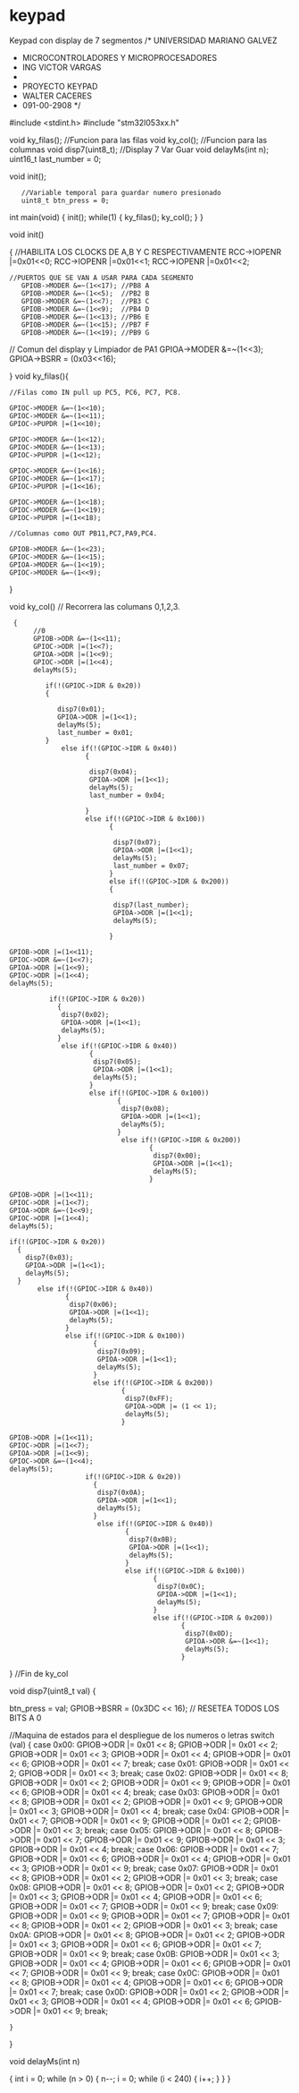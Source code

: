 # keypad
Keypad con display de 7 segmentos
/* UNIVERSIDAD MARIANO GALVEZ
 * MICROCONTROLADORES Y MICROPROCESADORES
 * ING VICTOR VARGAS
 *
 * PROYECTO KEYPAD
 * WALTER CACERES
 * 091-00-2908
*/

#include <stdint.h>
#include "stm32l053xx.h"

void ky_filas(); //Funcion para las filas
void ky_col();   //Funcion para las columnas
void disp7(uint8_t); //Display 7 Var Guar
void delayMs(int n);
uint16_t last_number = 0;

void init();

       //Variable temporal para guardar numero presionado
       uint8_t btn_press = 0;

int main(void)
 {
   init();
   while(1)
       {
   	     ky_filas();
	     ky_col();
       }
 }


void init()

   {
    //HABILITA LOS CLOCKS DE A,B Y C RESPECTIVAMENTE
	  RCC->IOPENR |=0x01<<0;
	  RCC->IOPENR |=0x01<<1;
	  RCC->IOPENR |=0x01<<2;

    //PUERTOS QUE SE VAN A USAR PARA CADA SEGMENTO
       GPIOB->MODER &=~(1<<17);	//PB8 A
	   GPIOB->MODER &=~(1<<5);	//PB2 B
	   GPIOB->MODER &=~(1<<7);	//PB3 C
	   GPIOB->MODER &=~(1<<9);	//PB4 D
	   GPIOB->MODER &=~(1<<13);	//PB6 E
	   GPIOB->MODER &=~(1<<15);	//PB7 F
	   GPIOB->MODER &=~(1<<19);	//PB9 G


   // Comun del display y Limpiador de PA1
	   GPIOA->MODER &=~(1<<3);
	   GPIOA->BSRR = (0x03<<16);

}
void ky_filas(){

	//Filas como IN pull up PC5, PC6, PC7, PC8.

	GPIOC->MODER &=~(1<<10);
	GPIOC->MODER &=~(1<<11);
	GPIOC->PUPDR |=(1<<10);

	GPIOC->MODER &=~(1<<12);
	GPIOC->MODER &=~(1<<13);
	GPIOC->PUPDR |=(1<<12);

	GPIOC->MODER &=~(1<<16);
	GPIOC->MODER &=~(1<<17);
	GPIOC->PUPDR |=(1<<16);

	GPIOC->MODER &=~(1<<18);
	GPIOC->MODER &=~(1<<19);
	GPIOC->PUPDR |=(1<<18);

	//Columnas como OUT PB11,PC7,PA9,PC4.

	GPIOB->MODER &=~(1<<23);
	GPIOC->MODER &=~(1<<15);
	GPIOA->MODER &=~(1<<19);
	GPIOC->MODER &=~(1<<9);
}

void ky_col() // Recorrera las columans 0,1,2,3.

     {
    	  //0
	      GPIOB->ODR &=~(1<<11);
	      GPIOC->ODR |=(1<<7);
	      GPIOA->ODR |=(1<<9);
	      GPIOC->ODR |=(1<<4);
	      delayMs(5);

	         if(!(GPIOC->IDR & 0x20))
	         {

	        	disp7(0x01);
            	GPIOA->ODR |=(1<<1);
		        delayMs(5);
		        last_number = 0x01;
	         }
	             else if(!(GPIOC->IDR & 0x40))
	                   {

	            	    disp7(0x04);
		                GPIOA->ODR |=(1<<1);
		                delayMs(5);
		                last_number = 0x04;

	                   }
	                   else if(!(GPIOC->IDR & 0x100))
	                         {

	                	      disp7(0x07);
		                      GPIOA->ODR |=(1<<1);
		                      delayMs(5);
                              last_number = 0x07;
	                         }
	                         else if(!(GPIOC->IDR & 0x200))
	                         {

	                          disp7(last_number);
	                          GPIOA->ODR |=(1<<1);
	                  		  delayMs(5);

	                         }

	GPIOB->ODR |=(1<<11);
	GPIOC->ODR &=~(1<<7);
	GPIOA->ODR |=(1<<9);
	GPIOC->ODR |=(1<<4);
	delayMs(5);

	          if(!(GPIOC->IDR & 0x20))
	            {
            	 disp7(0x02);
		         GPIOA->ODR |=(1<<1);
		         delayMs(5);
                }
	             else if(!(GPIOC->IDR & 0x40))
	                    {
		  			     disp7(0x05);
		                 GPIOA->ODR |=(1<<1);
		                 delayMs(5);
		                }
	                    else if(!(GPIOC->IDR & 0x100))
	                           {
		   		                disp7(0x08);
		                        GPIOA->ODR |=(1<<1);
		                        delayMs(5);
			                   }
	                            else if(!(GPIOC->IDR & 0x200))
	                                   {
                                        disp7(0x00);
		                                GPIOA->ODR |=(1<<1);
		                                delayMs(5);
	                                   }

	GPIOB->ODR |=(1<<11);
	GPIOC->ODR |=(1<<7);
	GPIOA->ODR &=~(1<<9);
	GPIOC->ODR |=(1<<4);
	delayMs(5);

	if(!(GPIOC->IDR & 0x20))
	  {
		disp7(0x03);
		GPIOA->ODR |=(1<<1);
		delayMs(5);
	  }
	       else if(!(GPIOC->IDR & 0x40))
	              {
                   disp7(0x06);
		           GPIOA->ODR |=(1<<1);
		           delayMs(5);
			      }
	              else if(!(GPIOC->IDR & 0x100))
	                     {
	            		  disp7(0x09);
		                  GPIOA->ODR |=(1<<1);
		                  delayMs(5);
		                 }
	                     else if(!(GPIOC->IDR & 0x200))
	                            {
                         		 disp7(0xFF);
		                         GPIOA->ODR |= (1 << 1);
				                 delayMs(5);
		                   	    }

	GPIOB->ODR |=(1<<11);
	GPIOC->ODR |=(1<<7);
	GPIOA->ODR |=(1<<9);
	GPIOC->ODR &=~(1<<4);
	delayMs(5);
	                   if(!(GPIOC->IDR & 0x20))
                         {
		            	  disp7(0x0A);
		                  GPIOA->ODR |=(1<<1);
		                  delayMs(5);
		                 }
	                      else if(!(GPIOC->IDR & 0x40))
	                             {
		                		  disp7(0x0B);
		                          GPIOA->ODR |=(1<<1);
		                          delayMs(5);
		                       	 }
	                          	 else if(!(GPIOC->IDR & 0x100))
	                                    {
		                           		 disp7(0x0C);
		                                 GPIOA->ODR |=(1<<1);
		                                 delayMs(5);
		                              	}
	                                    else if(!(GPIOC->IDR & 0x200))
	                                           {
		                               		    disp7(0x0D);
		                                        GPIOA->ODR &=~(1<<1);
		                                        delayMs(5);
	                                           }
} //Fin de ky_col

void disp7(uint8_t val)
{





   btn_press = val;
   GPIOB->BSRR = (0x3DC << 16); // RESETEA TODOS LOS BITS A 0








//Maquina de estados para el despliegue de los numeros o letras
     switch (val)
        {
        case 0x00:
            GPIOB->ODR |= 0x01 << 8;
            GPIOB->ODR |= 0x01 << 2;
            GPIOB->ODR |= 0x01 << 3;
            GPIOB->ODR |= 0x01 << 4;
            GPIOB->ODR |= 0x01 << 6;
            GPIOB->ODR |= 0x01 << 7;
            break;
        case 0x01:
            GPIOB->ODR |= 0x01 << 2;
            GPIOB->ODR |= 0x01 << 3;
            break;
        case 0x02:
            GPIOB->ODR |= 0x01 << 8;
            GPIOB->ODR |= 0x01 << 2;
            GPIOB->ODR |= 0x01 << 9;
            GPIOB->ODR |= 0x01 << 6;
            GPIOB->ODR |= 0x01 << 4;
            break;
        case 0x03:
            GPIOB->ODR |= 0x01 << 8;
            GPIOB->ODR |= 0x01 << 2;
            GPIOB->ODR |= 0x01 << 9;
            GPIOB->ODR |= 0x01 << 3;
            GPIOB->ODR |= 0x01 << 4;
            break;
        case 0x04:
            GPIOB->ODR |= 0x01 << 7;
            GPIOB->ODR |= 0x01 << 9;
            GPIOB->ODR |= 0x01 << 2;
            GPIOB->ODR |= 0x01 << 3;
            break;
        case 0x05:
            GPIOB->ODR |= 0x01 << 8;
            GPIOB->ODR |= 0x01 << 7;
            GPIOB->ODR |= 0x01 << 9;
            GPIOB->ODR |= 0x01 << 3;
            GPIOB->ODR |= 0x01 << 4;
            break;
        case 0x06:
            GPIOB->ODR |= 0x01 << 7;
            GPIOB->ODR |= 0x01 << 6;
            GPIOB->ODR |= 0x01 << 4;
            GPIOB->ODR |= 0x01 << 3;
            GPIOB->ODR |= 0x01 << 9;
            break;
        case 0x07:
            GPIOB->ODR |= 0x01 << 8;
            GPIOB->ODR |= 0x01 << 2;
            GPIOB->ODR |= 0x01 << 3;
            break;
        case 0x08:
            GPIOB->ODR |= 0x01 << 8;
            GPIOB->ODR |= 0x01 << 2;
            GPIOB->ODR |= 0x01 << 3;
            GPIOB->ODR |= 0x01 << 4;
            GPIOB->ODR |= 0x01 << 6;
            GPIOB->ODR |= 0x01 << 7;
            GPIOB->ODR |= 0x01 << 9;
            break;
        case 0x09:
            GPIOB->ODR |= 0x01 << 9;
            GPIOB->ODR |= 0x01 << 7;
            GPIOB->ODR |= 0x01 << 8;
            GPIOB->ODR |= 0x01 << 2;
            GPIOB->ODR |= 0x01 << 3;
            break;
        case 0x0A:
            GPIOB->ODR |= 0x01 << 8;
            GPIOB->ODR |= 0x01 << 2;
            GPIOB->ODR |= 0x01 << 3;
            GPIOB->ODR |= 0x01 << 6;
            GPIOB->ODR |= 0x01 << 7;
            GPIOB->ODR |= 0x01 << 9;
            break;
        case 0x0B:
            GPIOB->ODR |= 0x01 << 3;
            GPIOB->ODR |= 0x01 << 4;
            GPIOB->ODR |= 0x01 << 6;
            GPIOB->ODR |= 0x01 << 7;
            GPIOB->ODR |= 0x01 << 9;
            break;
        case 0x0C:
            GPIOB->ODR |= 0x01 << 8;
            GPIOB->ODR |= 0x01 << 4;
            GPIOB->ODR |= 0x01 << 6;
            GPIOB->ODR |= 0x01 << 7;
            break;
        case 0x0D:
            GPIOB->ODR |= 0x01 << 2;
            GPIOB->ODR |= 0x01 << 3;
            GPIOB->ODR |= 0x01 << 4;
            GPIOB->ODR |= 0x01 << 6;
            GPIOB->ODR |= 0x01 << 9;
            break;


    }
}


void delayMs(int n)

   {
	int i = 0;
	 while (n > 0)
	   {
	    n--;
	    i = 0;
	     while (i < 240)
	       {
	        i++;
      	   }
	   }
   }

